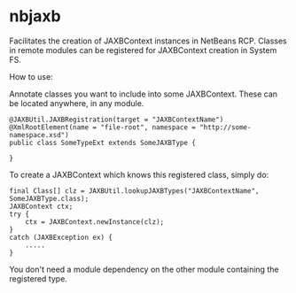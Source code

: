 # nbjaxb

Facilitates the creation of JAXBContext instances in NetBeans RCP. Classes in remote modules can be registered for JAXBContext creation in System FS. 

How to use:

Annotate classes you want to include into some JAXBContext. These can be located anywhere, in any module.  

```
@JAXBUtil.JAXBRegistration(target = "JAXBContextName")
@XmlRootElement(name = "file-root", namespace = "http://some-namespace.xsd")
public class SomeTypeExt extends SomeJAXBType {

}
```


To create a JAXBContext which knows this registered class, simply do: 

```
final Class[] clz = JAXBUtil.lookupJAXBTypes("JAXBContextName", SomeJAXBType.class); 
JAXBContext ctx;
try {
    ctx = JAXBContext.newInstance(clz);
} 
catch (JAXBException ex) {
    .....
}
```

You don't need a module dependency on the other module containing the registered type. 
